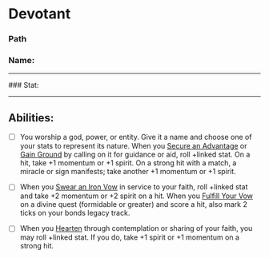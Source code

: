 # Devotant
### Path
### Name:
<hr>
### Stat:
<hr>

## Abilities:
- [ ] You worship a god, power, or entity. Give it a name and choose one of your stats to represent its nature. When you [Secure an Advantage](40_Mechanics/Moves/Adventure/Secure_an_Advantage.md) or [Gain Ground](Gain_Ground.md) by calling on it for guidance or aid, roll +linked stat. On a hit, take +1 momentum or +1 spirit. On a strong hit with a match, a miracle or sign manifests; take another +1 momentum or +1 spirit.

- [ ] When you [Swear an Iron Vow](Swear_an_Iron_Vow.md) in service to your faith, roll +linked stat and take +2 momentum or +2 spirit on a hit. When you [Fulfill Your Vow](Fulfill_Your_Vow.md) on a divine quest (formidable or greater) and score a hit, also mark 2 ticks on your bonds legacy track.

- [ ] When you [Hearten](Hearten.md) through contemplation or sharing of your faith, you may roll +linked stat. If you do, take +1 spirit or +1 momentum on a strong hit.

